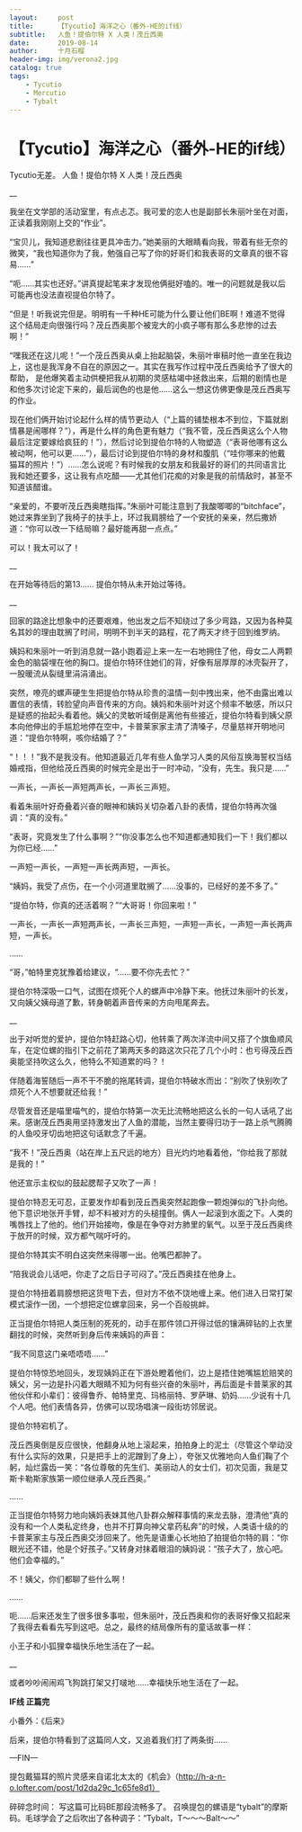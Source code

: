 ```yaml
---
layout:     post
title:      【Tycutio】海洋之心（番外-HE的if线）
subtitle:   人鱼！提伯尔特 X 人类！茂丘西奥
date:       2019-08-14
author:     十月石榴
header-img: img/verona2.jpg
catalog: true
tags:
    - Tycutio
    - Mercutio
    - Tybalt
---
```


# 【Tycutio】海洋之心（番外-HE的if线）

Tycutio无差。
人鱼！提伯尔特 X 人类！茂丘西奥

__

我坐在文学部的活动室里，有点忐忑。我可爱的恋人也是副部长朱丽叶坐在对面，正读着我刚刚上交的“作业”。

“宝贝儿，我知道悲剧往往更具冲击力。”她美丽的大眼睛看向我，带着有些无奈的微笑，“我也知道你为了我，勉强自己写了你的好哥们和我表哥的文章真的很不容易……”

“呃……其实也还好。”讲真提起笔来才发现他俩挺好嗑的。唯一的问题就是我以后可能再也没法直视提伯尔特了。

“但是！听我说完但是。明明有一千种HE可能为什么要让他们BE啊！难道不觉得这个结局走向很强行吗？茂丘西奥那个被宠大的小疯子哪有那么多悲惨的过去啊！”

“嘿我还在这儿呢！”一个茂丘西奥从桌上抬起脑袋，朱丽叶审稿时他一直坐在我边上，这也是我浑身不自在的原因之一。其实在我写作过程中茂丘西奥给予了很大的帮助， 是他爆笑着主动供梗把我从初期的灵感枯竭中拯救出来，后期的剧情也是和他多次讨论定下来的，最后润色的也是他……这么一想这仿佛更像是茂丘西奥写的作业。

现在他们俩开始讨论起什么样的情节更动人（“上篇的铺垫根本不到位，下篇就剧情暴是闹哪样？”），再是什么样的角色更有魅力（“我不管，茂丘西奥这么个人物最后注定要嫁给疯狂的！”），然后讨论到提伯尔特的人物塑造（“表哥他哪有这么被动啊，他可以更……”），最后讨论到提伯尔特的身材和腹肌（“哇你哪来的他戴猫耳的照片！”）……怎么说呢？有时候我的女朋友和我最好的哥们的共同语言比我和她还要多，这让我有点吃醋——尤其他们花痴的对象是我的前情敌时，甚至不知道该醋谁。

“亲爱的，不要听茂丘西奥瞎指挥。”朱丽叶可能注意到了我酸唧唧的“bitchface”，她过来靠坐到了我椅子的扶手上，环过我肩膀给了一个安抚的亲亲，然后撒娇道：“你可以改一下结局嘛？最好能再甜一点点。”

可以！我太可以了！

__

在开始等待后的第13......
提伯尔特从未开始过等待。

__

回家的路途比想象中的还要艰难，他出发之后不知绕过了多少弯路，又因为各种莫名其妙的理由耽搁了时间，明明不到半天的路程，花了两天才终于回到维罗纳。

姨妈和朱丽叶一听到消息就一路小跑着迎上来一左一右地拥住了他，母女二人两颗金色的脑袋埋在他的胸口。提伯尔特环住她们的背，好像有层厚厚的冰壳裂开了，一股暖流从裂缝里涓涓涌出。

突然，嘹亮的螺声硬生生把提伯尔特从珍贵的温情一刻中拽出来，他不由露出难以置信的表情，转脸望向声音传来的方向。姨妈和朱丽叶对这个频率不敏感，所以只是疑惑的抬起头看着他。姨父的灵敏听域倒是离他有些接近，提伯尔特看到姨父原本向他伸出的手尴尬地停在空中，卡普莱家家主清了清嗓子，尽量慈祥开明地问道：“提伯尔特啊，咳你结婚了？”

“！！！”我不是我没有。他知道最近几年有些人鱼学习人类的风俗互换海誓权当结婚戒指，但他给茂丘西奥的时候完全是出于一时冲动，“没有，先生。我只是……”

一声长，一声长一声短两声长，一声长三声短。

看着朱丽叶好奇叠着兴奋的眼神和姨妈关切杂着八卦的表情，提伯尔特再次强调：“真的没有。”

“表哥，究竟发生了什么事啊？”“你没事怎么也不知道都通知我们一下！我们都以为你已经……”

一声短一声长，一声短一声长两声短，一声长。

“姨妈，我受了点伤，在一个小河道里耽搁了……没事的，已经好的差不多了。”

“提伯尔特，你真的还活着啊？”“大哥哥！你回来啦！”

一声长，一声长一声短两声长，一声长三声短，一声短一声长，一声短一声长两声短，一声长。

……

“哥，”帕特里克犹豫着给建议，“……要不你先去忙？”

提伯尔特深吸一口气，试图在烦死个人的螺声中冷静下来。他抚过朱丽叶的长发，又向姨父姨母道了歉，转身朝着声音传来的方向甩尾奔去。

__

出于对听觉的爱护，提伯尔特赶路心切，他转乘了两次洋流中间又搭了个旗鱼顺风车，在定位螺的指引下之前花了第两天多的路这次只花了几个小时：也亏得茂丘西奥能坚持吹这么久，他特么不知道累的吗？！

伴随着海誓随后一声不干不脆的拖尾转调，提伯尔特破水而出：“别吹了快别吹了烦死个人不想要就还给我！”

尽管发音还是喵里喵气的，提伯尔特第一次无比流畅地把这么长的一句人话吼了出来。感谢茂丘西奥用坚持激发出了人鱼的潜能，当然主要得归功于一路上杀气腾腾的人鱼咬牙切齿地把这句话默念了千遍。

“我不！”茂丘西奥（站在岸上五尺远的地方）目光灼灼地看着他，“你给我了那就是我的！”

他还宣示主权似的鼓起腮帮子又吹了一声！

提伯尔特忍无可忍，正要发作却看到茂丘西奥突然起跑像一颗炮弹似的飞扑向他。他下意识地张开手臂，却不料被对方的头槌撞倒。俩人一起滚到水面之下。人类的嘴唇找上了他的。他们开始接吻，像是在争夺对方肺里的氧气。以至于茂丘西奥终于放开的时候，双方都气喘吁吁的。

提伯尔特其实不明白这突然来得哪一出。他嘴巴都肿了。

“陪我说会儿话吧，你走了之后日子可闷了。”茂丘西奥挂在他身上。

提伯尔特扭着肩膀想把这货甩下去，但对方不依不饶地缠上来。他们进入日常打架模式滚作一团，一个想把定位螺拿回来，另一个百般挑衅。

正当提伯尔特把人类压制的死死的，动手在那件领口开得过低的镶满碎钻的上衣里翻找的时候，突然听到身后传来姨妈的声音：

“我不同意这门亲唔唔唔……”

提伯尔特惊恐地回头，发现姨妈正在下游处瞪着他们，边上是捂住她嘴尴尬赔笑的姨父，另一边是扑闪着大眼睛不知为何有些兴奋的朱丽叶，再后面是卡普莱家的其他伙伴和小辈们：彼得鲁乔、帕特里克、玛格丽特、罗萨琳、奶妈……少说有十几个人吧。他们表情各异，仿佛可以现场唱演一段街坊邻居说。

提伯尔特宕机了。

茂丘西奥倒是反应很快，他翻身从地上滚起来，拍拍身上的泥土（尽管这个举动没有什么实际的效果，只是把手上的泥蹭到了身上），夸张又优雅地向人鱼们鞠了个躬，灿烂露齿一笑：“各位尊敬的先生们、美丽动人的女士们，初次见面，我是艾斯卡勒斯家族第一顺位继承人茂丘西奥。”

......

正当提伯尔特努力地向姨妈表妹其他八卦群众解释事情的来龙去脉，澄清他“真的没有和一个人类私定终身，也并不打算向神父拿药私奔”的时候，人类语十级的的卡普莱家主与茂丘西奥交涉回来了。他先是语重心长地拍了拍提伯尔特的肩：“你眼光还不错，他是个好孩子。”又转身对抹着眼泪的姨妈说：“孩子大了，放心吧。他们会幸福的。”

不！姨父，你们都聊了些什么啊！

……

呃……后来还发生了很多很多事啦，但朱丽叶，茂丘西奥和你的表哥好像又掐起来了我得去看看先写到这吧。总之，最终的结局像所有的童话故事一样：

小王子和小狐狸幸福快乐地生活在了一起。

__


或者吵吵闹闹鸡飞狗跳打架又打啵地……幸福快乐地生活在了一起。



__IF线 正篇完__


小番外：《后来》

后来，提伯尔特看到了这篇同人文，又追着我们打了两条街……



—FIN—

提包戴猫耳的照片灵感来自诺北太太的《机会》（http://h-a-n-o.lofter.com/post/1d2da29c_1c65fe8d1）

碎碎念时间：
写这篇可比码BE那段流畅多了。
召唤提包的螺语是“tybalt”的摩斯码。毛球学会了之后吹出了各种调子：“Tybalt，T～～～Balt～～”
